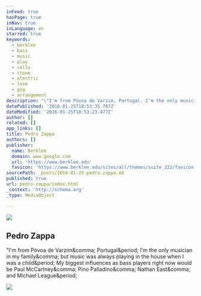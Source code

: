 ```yaml
---
inFeed: true
hasPage: true
inNav: true
inLanguage: en
starred: true
keywords:
  - berklee
  - bass
  - music
  - play
  - cello
  - stone
  - electric
  - love
  - gig
  - arrangement
description: "\"I'm from Póvoa de Varzim, Portugal. I'm the only musician in my family, but music was always playing in the house when I was a child. My biggest influences as bass players right now would be Paul McCartney, Pino Palladino, Nathan East, and Michael League."
datePublished: '2016-01-25T18:53:35.767Z'
dateModified: '2016-01-25T18:53:23.477Z'
author: []
related: []
app_links: []
title: Pedro Zappa
authors: []
publisher:
  name: Berklee
  domain: www.google.com
  url: 'https://www.berklee.edu'
  favicon: 'https://www.berklee.edu/sites/all/themes/suite_222/favicon.ico'
sourcePath: _posts/2016-01-25-pedro-zappa.md
published: true
url: pedro-zappa/index.html
_context: 'http://schema.org'
_type: MediaObject

---
```

![](https://the-grid-user-content.s3-us-west-2.amazonaws.com/903010f2-c520-4f46-ba06-3dc97a98c77c.jpg)

<article style=""><h1>Pedro Zappa</h1><p>"I'm from Póvoa de Varzim&amp;comma; Portugal&amp;period; I'm the only musician in my family&amp;comma; but music was always playing in the house when I was a child&amp;period; My biggest influences as bass players right now would be Paul McCartney&amp;comma; Pino Palladino&amp;comma; Nathan East&amp;comma; and Michael League&amp;period;</p><img src="https://www.berklee.edu/sites/default/files/pedro-zappa330_0.jpg" /></article>